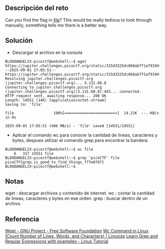 ## Descripción del reto
Can you find the flag in [file](https://jupiter.challenges.picoctf.org/static/315d3325dc668ab7f1af9194f2de7e7a/file)? This would be really tedious to look through manually, something tells me there is a better way.

## Solución
- Descargar el archivo en la consola
``` 
BLOODANGELIX-picoctf@webshell:~$ wget https://jupiter.challenges.picoctf.org/static/315d3325dc668ab7f1af9194f2de7e7a/file
--2025-09-01 17:05:51--  https://jupiter.challenges.picoctf.org/static/315d3325dc668ab7f1af9194f2de7e7a/file
Resolving jupiter.challenges.picoctf.org (jupiter.challenges.picoctf.org)... 3.131.60.8
Connecting to jupiter.challenges.picoctf.org (jupiter.challenges.picoctf.org)|3.131.60.8|:443... connected.
HTTP request sent, awaiting response... 200 OK
Length: 14551 (14K) [application/octet-stream]
Saving to: 'file'

file                  100%[=======================>]  14.21K  --.-KB/s    in 0s      

2025-09-01 17:05:51 (406 MB/s) - 'file' saved [14551/14551]
```

- Aplicar el comando wc para conocer la cantidad de lineas, caracteres y bytes, despues utilizar el comando grep para encontrar la bandera.
```
BLOODANGELIX-picoctf@webshell:~$ wc file
    6   317 14551 file
BLOODANGELIX-picoctf@webshell:~$ grep 'picoCTF' file
picoCTF{grep_is_good_to_find_things_f77e0797}
BLOODANGELIX-picoctf@webshell:~$ 
```

## Notas
wget : descargar archivos y contenido de internet.
wc : contar la cantidad de lineas, caracteres y bytes en ese orden.
grep : buscar dentro de un archivo.
## Referencia
[Wget - GNU Project - Free Software Foundation](https://www.gnu.org/software/wget/)
[Wc Command in Linux (Count Number of Lines, Words, and Characters) | Linuxize](https://linuxize.com/post/linux-wc-command/)
[Learn Grep and Regular Expressions with examples - Linux Tutorial](https://ryanstutorials.net/linuxtutorial/grep.php)